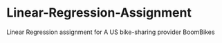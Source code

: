 # Linear-Regression-Assignment
Linear Regression assignment for A US bike-sharing provider BoomBikes 

